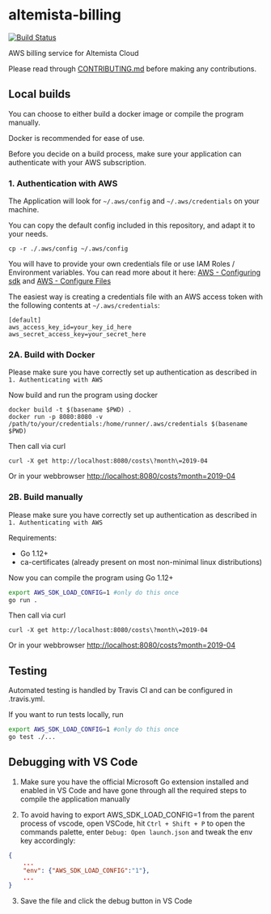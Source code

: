 # altemista-billing

[![Build Status](https://travis-ci.org/Altemista/altemista-billing.svg?branch=master)](https://travis-ci.org/Altemista/altemista-billing)

AWS billing service for Altemista Cloud

Please read through [CONTRIBUTING.md](/CONTRIBUTING.md) before making any contributions.

## Local builds
You can choose to either build a docker image or compile the program manually.

Docker is recommended for ease of use.

Before you decide on a build process, make sure your application can authenticate with your AWS subscription.

### 1. Authentication with AWS

The Application will look for `~/.aws/config` and `~/.aws/credentials` on your machine.

You can copy the default config included in this repository, and adapt it to your needs.
```shell
cp -r ./.aws/config ~/.aws/config
```


You will have to provide your own credentials file or use IAM Roles / Environment variables. You can read more about it here:
[AWS - Configuring sdk](https://docs.aws.amazon.com/de_de/sdk-for-go/v1/developer-guide/configuring-sdk.html)
and [AWS - Configure Files](https://docs.aws.amazon.com/cli/latest/userguide/cli-configure-files.html)

The easiest way is creating a credentials file with an AWS access token with the following contents at `~/.aws/credentials`:
```
[default]
aws_access_key_id=your_key_id_here
aws_secret_access_key=your_secret_here
```



### 2A. Build with Docker

Please make sure you have correctly set up authentication as described in `1. Authenticating with AWS`

Now build and run the program using docker
```shell
docker build -t $(basename $PWD) .
docker run -p 8080:8080 -v /path/to/your/credentials:/home/runner/.aws/credentials $(basename $PWD)
```
Then call via curl
```shell
curl -X get http://localhost:8080/costs\?month\=2019-04
```
Or in your webbrowser
[http://localhost:8080/costs?month=2019-04](http://localhost:8080/costs?month=2019-04)


### 2B. Build manually

Please make sure you have correctly set up authentication as described in `1. Authenticating with AWS`

Requirements:
- Go 1.12+
- ca-certificates (already present on most non-minimal linux distributions)

Now you can compile the program using Go 1.12+
```zsh
export AWS_SDK_LOAD_CONFIG=1 #only do this once
go run .
```
Then call via curl
```shell
curl -X get http://localhost:8080/costs\?month\=2019-04
```
Or in your webbrowser
[http://localhost:8080/costs?month=2019-04](http://localhost:8080/costs?month=2019-04)

## Testing

Automated testing is handled by Travis CI and can be configured in .travis.yml.

If you want to run tests locally, run

```zsh
export AWS_SDK_LOAD_CONFIG=1 #only do this once
go test ./...
```

## Debugging with VS Code

1. Make sure you have the official Microsoft Go extension installed and enabled in VS Code and have gone through all the required steps to compile the application manually

2. To avoid having to export AWS_SDK_LOAD_CONFIG=1 from the parent process of vscode, open VSCode, hit `Ctrl + Shift + P` to open the commands palette, enter `Debug: Open launch.json` and tweak the env key accordingly:
```json
{
    ...
    "env": {"AWS_SDK_LOAD_CONFIG":"1"},
    ...
}
```

3. Save the file and click the debug button in VS Code